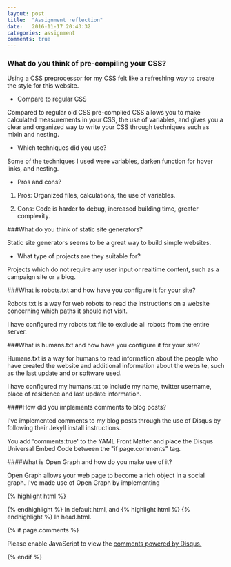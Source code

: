 ```yaml
---
layout: post
title:  "Assignment reflection"
date:   2016-11-17 20:43:32
categories: assignment
comments: true
---
```


### What do you think of pre-compiling your CSS?

Using a CSS preprocessor for my CSS felt like a refreshing way to create the style for this website.

* Compare to regular CSS

Compared to regular old CSS pre-complied CSS allows you to make calculated measurements in your CSS, the use of variables, and gives you a clear and organized way to write your CSS through techniques such as mixin and nesting.  

* Which techniques did you use?

Some of the techniques I used were variables, darken function for hover links, and nesting.

* Pros and cons?

1. Pros: Organized files, calculations, the use of variables. 

2. Cons: Code is harder to debug, increased building time, greater complexity.

###What do you think of static site generators?

Static site generators seems to be a great way to build simple websites. 

*  What type of projects are they suitable for?

Projects which do not require any user input or realtime content, such as a campaign site or a blog. 

###What is robots.txt and how have you configure it for your site?

Robots.txt is a way for web robots to read the instructions on a website concerning which paths it should not visit.

I have configured my robots.txt file to exclude all robots from the entire server.

###What is humans.txt and how have you configure it for your site?

Humans.txt is a way for humans to read information about the people who have created the website and additional information about the website, such as the last update and or software used.

I have configured my humans.txt to include my name, twitter username, place of residence and last update information.

####How did you implements comments to blog posts?

I've implemented comments to my blog posts through the use of Disqus by following their Jekyll install instructions.

You add 'comments:true' to the YAML Front Matter and place the Disqus Universal Embed Code between the "if page.comments" tag.

####What is Open Graph and how do you make use of it?

Open Graph allows your web page to become a rich object in a social graph. I've made use of Open Graph by implementing

{% highlight html %}
<html prefix="og: http://ogp.me/ns/article#">
{% endhighlight %}
In default.html, and
{% highlight html %}
<meta property="og:title" content="{{ page.title }}"/>
<meta property="og:url" content="https://elias56x.github.io{{ page.url }}" />
{% endhighlight %}
In head.html.


{% if page.comments %} 
<div id="disqus_thread"></div>
<script>

/**
*  RECOMMENDED CONFIGURATION VARIABLES: EDIT AND UNCOMMENT THE SECTION BELOW TO INSERT DYNAMIC VALUES FROM YOUR PLATFORM OR CMS.
*  LEARN WHY DEFINING THESE VARIABLES IS IMPORTANT: https://disqus.com/admin/universalcode/#configuration-variables*/
/*
var disqus_config = function () {
this.page.url = PAGE_URL;  // Replace PAGE_URL with your page's canonical URL variable
this.page.identifier = PAGE_IDENTIFIER; // Replace PAGE_IDENTIFIER with your page's unique identifier variable
};
*/
(function() { // DON'T EDIT BELOW THIS LINE
var d = document, s = d.createElement('script');
s.src = '//efqv.disqus.com/embed.js';
s.setAttribute('data-timestamp', +new Date());
(d.head || d.body).appendChild(s);
})();
</script>
<noscript>Please enable JavaScript to view the <a href="https://disqus.com/?ref_noscript">comments powered by Disqus.</a></noscript>
                                                        
{% endif %}
